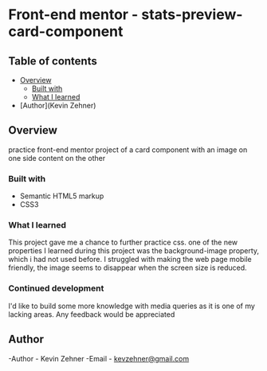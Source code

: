 # Front-end mentor - stats-preview-card-component

## Table of contents

- [Overview](#overview)
  - [Built with](#built-with)
  - [What I learned](#what-i-learned)
- [Author](Kevin Zehner)

## Overview

practice front-end mentor project of a card component with an image on one side content on the other

### Built with

- Semantic HTML5 markup
- CSS3

### What I learned
This project gave me a chance to further practice css. one of the new properties I learned during this project was the background-image property, which i had not used before. I struggled with making the web page mobile friendly, the image seems to disappear when the screen size is reduced. 

### Continued development
I'd like to build some more knowledge with media queries as it is one of my lacking areas. Any feedback would be appreciated

## Author

-Author - Kevin Zehner
-Email - kevzehner@gmail.com
